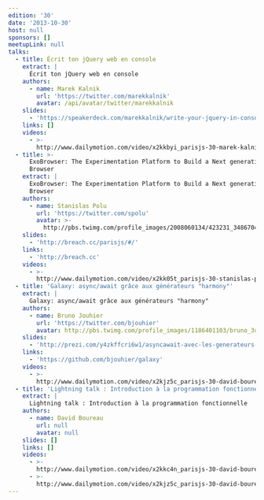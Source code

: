 ```yaml
---
edition: '30'
date: '2013-10-30'
host: null
sponsors: []
meetupLink: null
talks:
  - title: Écrit ton jQuery web en console
    extract: |
      Écrit ton jQuery web en console
    authors:
      - name: Marek Kalnik
        url: 'https://twitter.com/marekkalnik'
        avatar: /api/avatar/twitter/marekkalnik
    slides:
      - 'https://speakerdeck.com/marekkalnik/write-your-jquery-in-console-1'
    links: []
    videos:
      - >-
        http://www.dailymotion.com/video/x2kkbyi_parisjs-30-marek-kalnik-ecrit-ton-jquery-web-en-console_webcam
  - title: >-
      ExoBrowser: The Experimentation Platform to Build a Next generation Web
      Browser
    extract: |
      ExoBrowser: The Experimentation Platform to Build a Next generation Web
      Browser
    authors:
      - name: Stanislas Polu
        url: 'https://twitter.com/spolu'
        avatar: >-
          http://pbs.twimg.com/profile_images/2008060134/423231_3486704046246_1230777314_33453905_1333098466_n_bigger.jpeg
    slides:
      - 'http://breach.cc/parisjs/#/'
    links:
      - 'http://breach.cc'
    videos:
      - >-
        http://www.dailymotion.com/video/x2kk05t_parisjs-30-stanislas-polu-exobrowser-the-experimentation-platform-to-build-a-next-generation-web-bro_webcam
  - title: 'Galaxy: async/await grâce aux générateurs "harmony"'
    extract: |
      Galaxy: async/await grâce aux générateurs "harmony"
    authors:
      - name: Bruno Jouhier
        url: 'https://twitter.com/bjouhier'
        avatar: http://pbs.twimg.com/profile_images/1186401103/bruno_3c_bigger.JPG
    slides:
      - 'http://prezi.com/y4zkffcri6w1/asyncawait-avec-les-generateurs-harmony/'
    links:
      - 'https://github.com/bjouhier/galaxy'
    videos:
      - >-
        http://www.dailymotion.com/video/x2kjz5c_parisjs-30-david-boureau-introduction-a-la-programmation-fonctionnelle-2-2_webcam
  - title: 'Lightning talk : Introduction à la programmation fonctionnelle'
    extract: |
      Lightning talk : Introduction à la programmation fonctionnelle
    authors:
      - name: David Boureau
        url: null
        avatar: null
    slides: []
    links: []
    videos:
      - >-
        http://www.dailymotion.com/video/x2kkc4n_parisjs-30-david-boureau-introduction-a-la-programmation-fonctionnelle_webcam
      - >-
        http://www.dailymotion.com/video/x2kjz5c_parisjs-30-david-boureau-introduction-a-la-programmation-fonctionnelle-2-2_webcam
---
```

